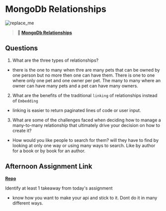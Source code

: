 # MongoDb Relationships

![replace_me](https://codeworks.blob.core.windows.net/public/assets/img/illustrations/placeholder.svg)

> **📖 [MongoDb Relationships](https://codeworksacademy.com/fs-student-guide/resources/wk5/02-Relationships)**

## Questions

1. What are the three types of relationships?
- there is the one to many when thre are many pets that can be owned by one person but no more then one can have them. There is one to one where only one pet and one owner per pet. The many to many where an owner can have many pets and a pet can have many owners.
2. What are the benefits of the traditional `linking` of relationships instead of `Embedding`
- linking is easier to return paginated lines of code or user input.
3. What are some of the challenges faced when deciding how to manage a many-to-many relationship that ultimately drive your decision on how to create it?
- How would you like people to search for them? will they have to find by looking at only one way or using many ways to search. Like by author for a book or by book for an author.
## Afternoon Assignment Link

**[Repo](https://github.com/laxmeyers/winter23_gregslist_node)**

Identify at least 1 takeaway from today's assignment
- know how you want to make your api and stick to it. Dont do it in many different ways.